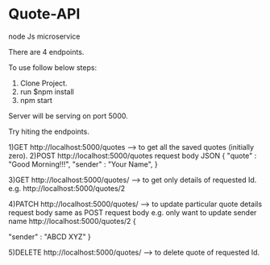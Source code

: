 # Quote-API
node Js microservice

There are 4 endpoints.

To use follow below steps:

1) Clone Project.
2) run $npm install
3) npm start

Server will be serving on port 5000.

Try hiting the endpoints.

1)GET   http://localhost:5000/quotes --> to get all the saved quotes (initially zero).
2)POST http://localhost:5000/quotes
request body JSON 
{
  "quote" : "Good Morning!!!",
  "sender" : "Your Name",
  }
 
 3)GET http://localhost:5000/quotes/<id> --> to get only details of requested Id.
  e.g. http://localhost:5000/quotes/2
  
  4)PATCH http://localhost:5000/quotes/<id> --> to update particular quote details
  request body same as POST request body
  e.g. only want to update sender name 
  http://localhost:5000/quotes/2
  {
 
  "sender" : "ABCD XYZ"
  }
  
 5)DELETE http://localhost:5000/quotes/<id> --> to delete quote of requested Id.
